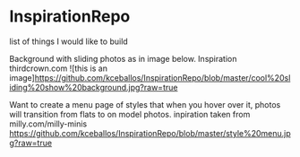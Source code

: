 # InspirationRepo
list of things I would like to build 

Background with sliding photos as in image below. Inspiration thirdcrown.com
![this is an image]https://github.com/kceballos/InspirationRepo/blob/master/cool%20sliding%20show%20background.jpg?raw=true

Want to create a menu page of styles that when you hover over it, photos will transition from flats to on model photos.
inpiration taken from milly.com/milly-minis
https://github.com/kceballos/InspirationRepo/blob/master/style%20menu.jpg?raw=true

